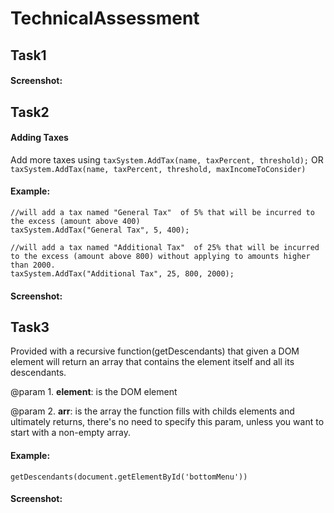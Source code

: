 # TechnicalAssessment

## Task1
#### Screenshot:


## Task2
#### Adding Taxes
Add more taxes using `taxSystem.AddTax(name, taxPercent, threshold);` OR  `taxSystem.AddTax(name, taxPercent, threshold, maxIncomeToConsider)`

#### Example:
```
//will add a tax named "General Tax"  of 5% that will be incurred to the excess (amount above 400)
taxSystem.AddTax("General Tax", 5, 400); 
```

```
//will add a tax named "Additional Tax"  of 25% that will be incurred to the excess (amount above 800) without applying to amounts higher than 2000. 
taxSystem.AddTax("Additional Tax", 25, 800, 2000); 
```
#### Screenshot:


## Task3
Provided with a recursive function(getDescendants) that given a DOM element will return an array that contains the element itself and all its descendants.

@param 1. **element**: is the DOM element

@param 2. **arr**: is the array the function fills with childs elements and ultimately returns, there's no need to specify this param, unless you want to start with a non-empty array.
                
#### Example:
```
getDescendants(document.getElementById('bottomMenu'))
```

#### Screenshot:
